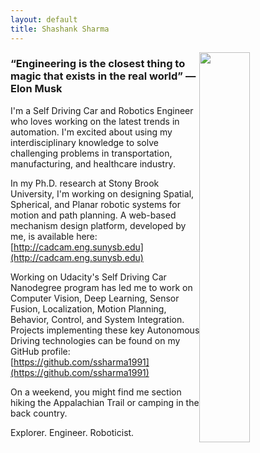 ```yaml
---
layout: default
title: Shashank Sharma
---
```


<div>
    <img src="../assets/shashank.png" class="center" style="width:40%;float:right;max-width:250px">
</div>


### “Engineering is the closest thing to magic that exists in the real world” — Elon Musk

I'm a Self Driving Car and Robotics Engineer who loves working on the latest trends in automation. I'm excited about using my interdisciplinary knowledge to solve challenging problems in transportation, manufacturing, and healthcare industry.

In my Ph.D. research at Stony Brook University, I'm working on designing Spatial, Spherical, and Planar robotic systems for motion and path planning. A web-based mechanism design platform, developed by me, is available here: [http://cadcam.eng.sunysb.edu](http://cadcam.eng.sunysb.edu)

Working on Udacity's Self Driving Car Nanodegree program has led me to work on Computer Vision, Deep Learning, Sensor Fusion, Localization, Motion Planning, Behavior, Control, and System Integration. Projects implementing these key Autonomous Driving technologies can be found on my GitHub profile: [https://github.com/ssharma1991](https://github.com/ssharma1991) 

On a weekend, you might find me section hiking the Appalachian Trail or camping in the back country. 

Explorer. Engineer. Roboticist.